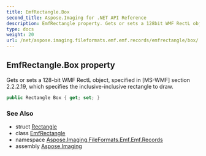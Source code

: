 ```yaml
---
title: EmfRectangle.Box
second_title: Aspose.Imaging for .NET API Reference
description: EmfRectangle property. Gets or sets a 128bit WMF RectL object specified in MSWMF section 2.2.2.19 which specifies the inclusiveinclusive rectangle to draw
type: docs
weight: 20
url: /net/aspose.imaging.fileformats.emf.emf.records/emfrectangle/box/
---
```

## EmfRectangle.Box property

Gets or sets a 128-bit WMF RectL object, specified in [MS-WMF] section 2.2.2.19, which specifies the inclusive-inclusive rectangle to draw.

```csharp
public Rectangle Box { get; set; }
```

### See Also

* struct [Rectangle](../../../aspose.imaging/rectangle/)
* class [EmfRectangle](../)
* namespace [Aspose.Imaging.FileFormats.Emf.Emf.Records](../../emfrectangle/)
* assembly [Aspose.Imaging](../../../)


